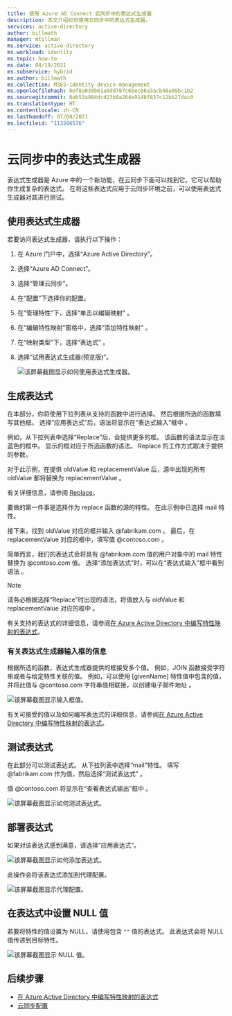 ```yaml
---
title: 使用 Azure AD Connect 云同步中的表达式生成器
description: 本文介绍如何使用云同步中的表达式生成器。
services: active-directory
author: billmath
manager: mtillman
ms.service: active-directory
ms.workload: identity
ms.topic: how-to
ms.date: 04/19/2021
ms.subservice: hybrid
ms.author: billmath
ms.collection: M365-identity-device-management
ms.openlocfilehash: 6ef8a039b61a0dd787c65ec66a3acb48a09bc1b2
ms.sourcegitcommit: 0ab53a984dcd23b0a264e9148f837c12bb27dac0
ms.translationtype: HT
ms.contentlocale: zh-CN
ms.lasthandoff: 07/08/2021
ms.locfileid: "113506576"
---
```

# <a name="expression-builder-with-cloud-sync"></a>云同步中的表达式生成器
表达式生成器是 Azure 中的一个新功能，在云同步下面可以找到它。它可以帮助你生成复杂的表达式。 在将这些表达式应用于云同步环境之前，可以使用表达式生成器对其进行测试。

## <a name="use-the-expression-builder"></a>使用表达式生成器
若要访问表达式生成器，请执行以下操作：

 1. 在 Azure 门户中，选择“Azure Active Directory”。 
 1. 选择“Azure AD Connect”。
 1. 选择“管理云同步”。
 1. 在“配置”下选择你的配置。
 1. 在“管理特性”下，选择“单击以编辑映射” 。
 1. 在“编辑特性映射”窗格中，选择“添加特性映射” 。
 1. 在“映射类型”下，选择“表达式” 。
 1. 选择“试用表达式生成器(预览版)”。
 
    ![该屏幕截图显示如何使用表达式生成器。](media/how-to-expression-builder/expression-1.png)

## <a name="build-an-expression"></a>生成表达式
在本部分，你将使用下拉列表从支持的函数中进行选择。 然后根据所选的函数填写其他框。 选择“应用表达式”后，语法将显示在“表达式输入”框中 。

例如，从下拉列表中选择“Replace”后，会提供更多的框。 该函数的语法显示在淡蓝色的框中。 显示的框对应于所选函数的语法。 Replace 的工作方式取决于提供的参数。

对于此示例，在提供 oldValue 和 replacementValue 后，源中出现的所有 oldValue 都将替换为 replacementValue   。

有关详细信息，请参阅 [Replace](reference-expressions.md#replace)。

要做的第一件事是选择作为 replace 函数的源的特性。 在此示例中已选择 mail 特性。

接下来，找到 oldValue 对应的框并输入 @fabrikam.com 。 最后，在 replacementValue 对应的框中，填写值 @contoso.com 。

简单而言，我们的表达式会将具有 @fabrikam.com 值的用户对象中的 mail 特性替换为 @contoso.com 值。 选择“添加表达式”时，可以在“表达式输入”框中看到语法 。

>[!NOTE]
>请务必根据选择“Replace”时出现的语法，将值放入与 oldValue 和 replacementValue 对应的框中  。

有关支持的表达式的详细信息，请参阅[在 Azure Active Directory 中编写特性映射的表达式](reference-expressions.md)。

### <a name="information-on-expression-builder-input-boxes"></a>有关表达式生成器输入框的信息
根据所选的函数，表达式生成器提供的框接受多个值。 例如，JOIN 函数接受字符串或者与给定特性关联的值。 例如，可以使用 [givenName] 特性值中包含的值，并将此值与 @contoso.com 字符串值相联接，以创建电子邮件地址 。

  ![该屏幕截图显示输入框值。](media/how-to-expression-builder/expression-8.png)

有关可接受的值以及如何编写表达式的详细信息，请参阅[在 Azure Active Directory 中编写特性映射的表达式](reference-expressions.md)。

## <a name="test-an-expression"></a>测试表达式
在此部分可以测试表达式。 从下拉列表中选择“mail”特性。 填写 @fabrikam.com 作为值，然后选择“测试表达式” 。

值 @contoso.com 将显示在“查看表达式输出”框中 。

 ![该屏幕截图显示如何测试表达式。](media/how-to-expression-builder/expression-4.png)

## <a name="deploy-the-expression"></a>部署表达式
如果对该表达式感到满意，请选择“应用表达式”。

![该屏幕截图显示如何添加表达式。](media/how-to-expression-builder/expression-5.png)

此操作会将该表达式添加到代理配置。

![该屏幕截图显示代理配置。](media/how-to-expression-builder/expression-6.png)

## <a name="set-a-null-value-on-an-expression"></a>在表达式中设置 NULL 值
若要将特性的值设置为 NULL，请使用包含 `""` 值的表达式。 此表达式会将 NULL 值传递到目标特性。

![该屏幕截图显示 NULL 值。](media/how-to-expression-builder/expression-7.png)


## <a name="next-steps"></a>后续步骤 

- [在 Azure Active Directory 中编写特性映射的表达式](reference-expressions.md)
- [云同步配置](how-to-configure.md)
